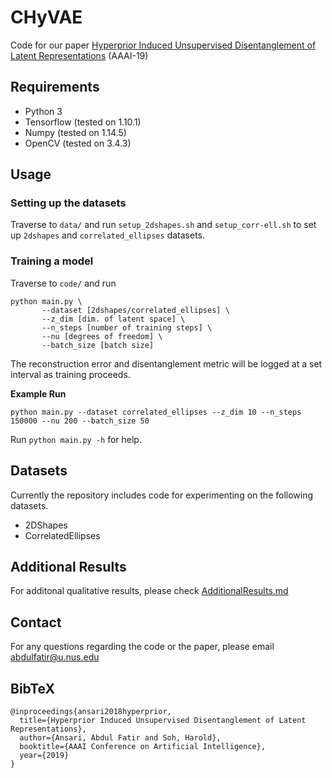 # CHyVAE
Code for our paper [Hyperprior Induced Unsupervised Disentanglement of Latent Representations](https://arxiv.org/abs/1809.04497) (AAAI-19)

## Requirements

* Python 3
* Tensorflow (tested on 1.10.1)
* Numpy (tested on 1.14.5)
* OpenCV (tested on 3.4.3)


## Usage

### Setting up the datasets
Traverse to `data/` and run `setup_2dshapes.sh` and `setup_corr-ell.sh` to set up `2dshapes` and `correlated_ellipses` datasets.

### Training a model

Traverse to `code/` and run
```
python main.py \
       --dataset [2dshapes/correlated_ellipses] \
       --z_dim [dim. of latent space] \
       --n_steps [number of training steps] \
       --nu [degrees of freedom] \
       --batch_size [batch size]
```
The reconstruction error and disentanglement metric will be logged at a set interval as training proceeds.

**Example Run**
```
python main.py --dataset correlated_ellipses --z_dim 10 --n_steps 150000 --nu 200 --batch_size 50
```

Run `python main.py -h` for help.

## Datasets

Currently the repository includes code for experimenting on the following datasets.

* 2DShapes
* CorrelatedEllipses

## Additional Results
For additonal qualitative results, please check [AdditionalResults.md](AdditionalResults.md)

## Contact
For any questions regarding the code or the paper, please email abdulfatir@u.nus.edu

## BibTeX

```
@inproceedings{ansari2018hyperprior,
  title={Hyperprior Induced Unsupervised Disentanglement of Latent Representations},
  author={Ansari, Abdul Fatir and Soh, Harold},
  booktitle={AAAI Conference on Artificial Intelligence},
  year={2019}
}
```
